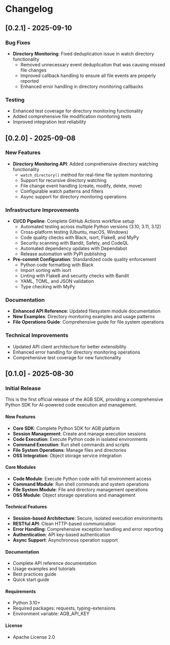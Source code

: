 # Changelog

## [0.2.1] - 2025-09-10

### Bug Fixes
- **Directory Monitoring**: Fixed deduplication issue in watch directory functionality
  - Removed unnecessary event deduplication that was causing missed file changes
  - Improved callback handling to ensure all file events are properly reported
  - Enhanced error handling in directory monitoring callbacks

### Testing
- Enhanced test coverage for directory monitoring functionality
- Added comprehensive file modification monitoring tests
- Improved integration test reliability

## [0.2.0] - 2025-09-08

### New Features
- **Directory Monitoring API**: Added comprehensive directory watching functionality
  - `watch_directory()` method for real-time file system monitoring
  - Support for recursive directory watching
  - File change event handling (create, modify, delete, move)
  - Configurable watch patterns and filters
  - Async support for directory monitoring operations

### Infrastructure Improvements
- **CI/CD Pipeline**: Complete GitHub Actions workflow setup
  - Automated testing across multiple Python versions (3.10, 3.11, 3.12)
  - Cross-platform testing (Ubuntu, macOS, Windows)
  - Code quality checks with Black, isort, Flake8, and MyPy
  - Security scanning with Bandit, Safety, and CodeQL
  - Automated dependency updates with Dependabot
  - Release automation with PyPI publishing
- **Pre-commit Configuration**: Standardized code quality enforcement
  - Python code formatting with Black
  - Import sorting with isort
  - Linting with Flake8 and security checks with Bandit
  - YAML, TOML, and JSON validation
  - Type checking with MyPy

### Documentation
- **Enhanced API Reference**: Updated filesystem module documentation
- **New Examples**: Directory monitoring examples and usage patterns
- **File Operations Guide**: Comprehensive guide for file system operations

### Technical Improvements
- Updated API client architecture for better extensibility
- Enhanced error handling for directory monitoring operations
- Comprehensive test coverage for new functionality

## [0.1.0] - 2025-08-30

### Initial Release

This is the first official release of the AGB SDK, providing a comprehensive Python SDK for AI-powered code execution and management.

#### New Features
- **Core SDK**: Complete Python SDK for AGB platform
- **Session Management**: Create and manage execution sessions
- **Code Execution**: Execute Python code in isolated environments
- **Command Execution**: Run shell commands and scripts
- **File System Operations**: Manage files and directories
- **OSS Integration**: Object storage service integration

#### Core Modules
- **Code Module**: Execute Python code with full environment access
- **Command Module**: Run shell commands and system operations
- **File System Module**: File and directory management operations
- **OSS Module**: Object storage operations and management

#### Technical Features
- **Session-based Architecture**: Secure, isolated execution environments
- **RESTful API**: Clean HTTP-based communication
- **Error Handling**: Comprehensive exception handling and error reporting
- **Authentication**: API key-based authentication
- **Async Support**: Asynchronous operation support

#### Documentation
- Complete API reference documentation
- Usage examples and tutorials
- Best practices guide
- Quick start guide

#### Requirements
- Python 3.10+
- Required packages: requests, typing-extensions
- Environment variable: AGB_API_KEY

#### License
- Apache License 2.0